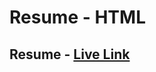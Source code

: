 # Resume - HTML

## Resume - [Live Link](https://html-only-resume-madhavsahi.netlify.app/ "Live Link")